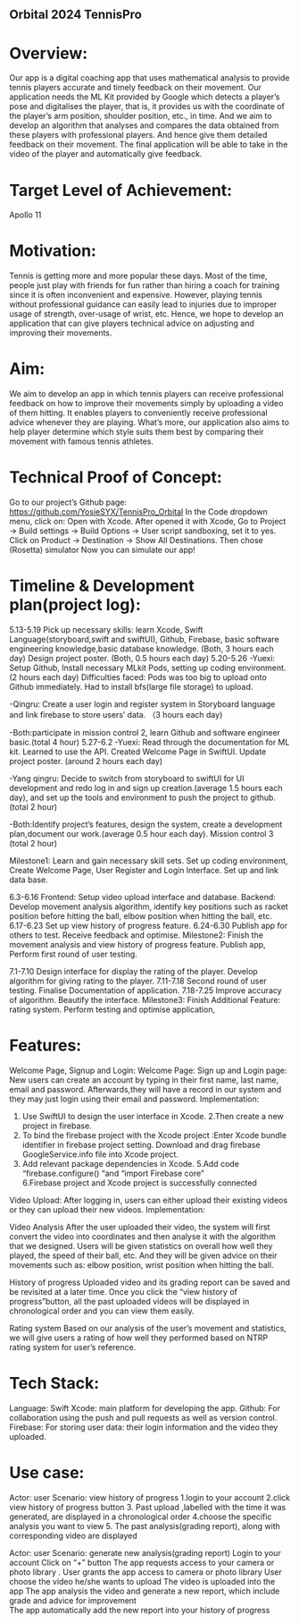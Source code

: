 ## Orbital 2024 TennisPro
# Overview:
Our app is a digital coaching app that uses mathematical analysis to provide tennis players accurate and timely feedback on their movement.
Our application needs the ML Kit provided by Google which detects a player’s pose and digitalises the player, that is, it provides us with the coordinate of the player’s arm position, shoulder position, etc., in time. And we aim to develop an algorithm that analyses and compares the data obtained from these players with professional players. And hence give them detailed feedback on their movement. The final application will be able to take in the video of the player and automatically give feedback.

# Target Level of Achievement: 
Apollo 11

# Motivation:
Tennis is getting more and more popular these days. Most of the time, people just play with friends for fun rather than hiring a coach for training since it is often inconvenient and expensive. However, playing tennis without professional guidance can easily lead to injuries due to improper usage of strength, over-usage of wrist, etc. Hence, we hope to develop an application that can give players technical advice on adjusting and improving their movements. 

# Aim:
We aim to develop an app in which tennis players can receive professional feedback on how to improve their movements simply by uploading a video of them hitting. It enables players to conveniently receive professional advice whenever they are playing. What’s more, our application also aims to help player determine which style suits them best by comparing their movement with famous tennis athletes. 

# Technical Proof of Concept:
Go to our project’s Github page: 
https://github.com/YosieSYX/TennisPro_Orbital
In the Code dropdown menu, click on: Open with Xcode. 
After opened it with Xcode, Go to Project -> Build settings -> Build Options -> User script sandboxing, set it to yes. 
Click on Product -> Destination -> Show All Destinations. Then chose (Rosetta) simulator
Now you can simulate our app! 


# Timeline & Development plan(project log):
5.13-5.19
Pick up necessary skills: learn Xcode, Swift Language(storyboard,swift and swiftUI),  Github, Firebase, basic software engineering knowledge,basic database knowledge.
(Both, 3 hours each day)
Design project poster.
(Both, 0.5 hours each day)
5.20-5.26
-Yuexi: Setup Github, Install necessary MLkit Pods, setting up coding environment.  (2 hours each day)
Difficulties faced: Pods was too big to upload onto Github immediately. Had to install bfs(large file storage) to upload.

-Qingru: Create a user login and register system in Storyboard language and link firebase to store users’ data. （3 hours each day)

-Both:participate in mission control 2, learn Github and software engineer basic.(total 4 hour)
5.27-6.2
-Yuexi: Read through the documentation for ML kit. Learned to use the API. Created Welcome Page in SwiftUI. Update project poster. (around 2 hours each day) 

-Yang qingru: Decide to switch from storyboard to swiftUI for UI development and redo log in and sign up creation.(average 1.5 hours each day), and set up the tools and environment to push the project to github.(total 2 hour)

-Both:Identify project’s features, design the system, create a development plan,document our work.(average 0.5 hour each day). Mission control 3 (total 2 hour)

Milestone1: Learn and gain necessary skill sets. Set up coding environment, Create Welcome Page, User Register and Login Interface. Set up and link data base. 

6.3-6.16
Frontend: Setup video upload interface and database. 
Backend: Develop movement analysis algorithm, identify key positions such as racket position before hitting the ball, elbow position when hitting the ball, etc. 
6.17-6.23
Set up view history of progress feature. 
6.24-6.30
Publish app for others to test. 
Receive feedback and optimise. 
Milestone2: Finish the movement analysis and view history of progress feature. Publish app, Perform first round of user testing. 

7.1-7.10
Design interface for display the rating of the player. 
Develop algorithm for giving rating to the player. 
7.11-7.18
Second round of user testing. 
Finalise Documentation of application. 
7.18-7.25
Improve accuracy of algorithm. 
Beautify the interface. 
Milestone3: Finish Additional Feature: rating system. Perform testing and optimise application,



# Features:
Welcome Page, Signup and Login: 
Welcome Page: 
Sign up and Login page: 
New users can create an account by typing in their first name, last name, email and password. 
Afterwards,they will have a record in our system and they may just login using their email and password. 
Implementation:
1. Use SwiftUI to design the user interface in Xcode.
2.Then create a new project  in firebase. 
3. To bind the firebase project with the Xcode project :Enter Xcode bundle identifier in firebase project setting. Download and drag firebase GoogleService.info file into Xcode project.
4. Add relevant package dependencies in Xcode.
5.Add  code “firebase.configure() “and “import Firebase core”  
6.Firebase project and Xcode project is successfully connected

Video Upload:
After logging in, users can either upload their existing videos or they can upload their new videos. 
Implementation: 

Video Analysis
        After the user uploaded their video, the system will first convert the video into coordinates and then analyse it with the algorithm that we designed. 
          Users will be given statistics on overall how well they played, the speed of their ball, etc. And they will be given advice on their movements such as: elbow position, wrist position when hitting the ball. 

History of progress
Uploaded video and its grading report can be saved and be revisited at a later time. Once you click the “view history of progress”button, all the past uploaded videos will be displayed in chronological order and you can view them easily.

Rating system
Based on our analysis of the user’s movement and statistics, we will give users a rating of how well they performed based on NTRP rating system for user’s reference. 

# Tech Stack:
Language: Swift
Xcode: main platform for developing the app.
Github: For collaboration using the push and pull requests as well as version control. 
Firebase: For storing user data: their login information and the video they uploaded. 

# Use case:
Actor: user
Scenario: view history of progress
1.login to your account
2.click view history of progress button 
3. Past upload ,labelled with the time it was generated, are displayed in a chronological order
4.choose the specific analysis you want to view
5. The past analysis(grading report), along with corresponding video are displayed 

Actor: user 
Scenario: generate new analysis(grading report)
Login to your account
Click on “+” button
The app requests access to your camera or photo library .
User grants the app access to camera or photo library
User choose the video he/she wants to upload 
The video is uploaded into the app
The app analysis the video and generate a new report, which include grade and advice for improvement  
The app automatically add the new report into your history of progress



